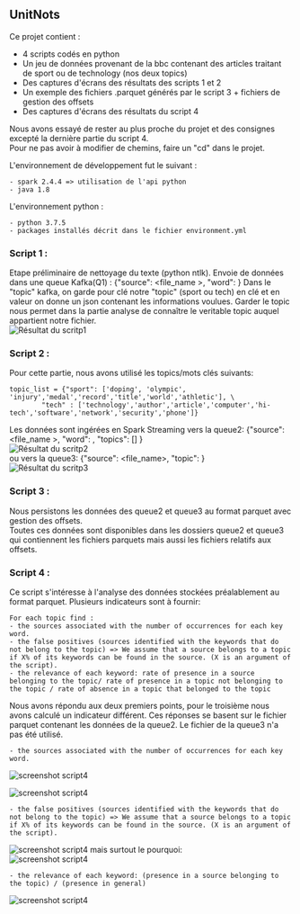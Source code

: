 ## UnitNots

Ce projet contient :
- 4 scripts codés en python
- Un jeu de données provenant de la bbc contenant des articles traitant de sport ou de technology (nos deux topics)
- Des captures d'écrans des résultats des scripts 1 et 2
- Un exemple des fichiers .parquet générés par le script 3 + fichiers de gestion des offsets
- Des captures d'écrans des résultats du script 4

Nous avons essayé de rester au plus proche du projet et des consignes excepté la dernière partie du script 4. <br>
Pour ne pas avoir à modifier de chemins, faire un "cd" dans le projet.

L'environnement de développement fut le suivant :
```
- spark 2.4.4 => utilisation de l'api python
- java 1.8
```

L'environnement python :
```
- python 3.7.5
- packages installés décrit dans le fichier environment.yml
```

### Script 1 : 
Etape préliminaire de nettoyage du texte (python ntlk).
Envoie de données dans une queue Kafka(Q1) : {"source": <file_name >, "word": <word>} 
Dans le "topic" kafka, on garde pour clé notre "topic" (sport ou tech) en clé et en valeur on donne un json contenant les informations voulues. Garder le topic nous permet dans la partie analyse de connaître le veritable topic auquel appartient notre fichier.<br>
![Résultat du scritp1](https://github.com/LudovicGayet/UntieNots/blob/master/screenshot%20queue1.png)
  

### Script 2 : 
Pour cette partie, nous avons utilisé les topics/mots clés suivants:
```
topic_list = {"sport": ['doping', 'olympic', 'injury','medal','record','title','world','athletic'], \
		"tech" : ['technology','author','article','computer','hi-tech','software','network','security','phone']}
```
Les données sont ingérées en Spark Streaming vers la queue2: {"source": <file_name >, "word": <word>, "topics": [<topics>] } <br>
![Résultat du scritp2](https://github.com/LudovicGayet/UntieNots/blob/master/screenshot%20queue2.png)
<br>
ou vers la queue3: {"source": <file_name>, "topic": <topic>}
<br>
![Résultat du scritp3](https://github.com/LudovicGayet/UntieNots/blob/master/screenshot%20queue3.png)
<br>

### Script 3 : 
Nous persistons les données des queue2 et queue3 au format parquet avec gestion des offsets. <br>
Toutes ces données sont disponibles dans les dossiers queue2 et queue3 qui contiennent les fichiers parquets mais aussi les fichiers relatifs aux offsets. <br>

### Script 4 : 
Ce script s'intéresse à l'analyse des données stockées préalablement au format parquet.
Plusieurs indicateurs sont à fournir:
```
For each topic find :
- the sources associated with the number of occurrences for each key word.
- the false positives (sources identified with the keywords that do not belong to the topic) => We assume that a source belongs to a topic if X% of its keywords can be found in the source. (X is an argument of the script).
- the relevance of each keyword: rate of presence in a source belonging to the topic/ rate of presence in a topic not belonging to the topic / rate of absence in a topic that belonged to the topic
```

Nous avons répondu aux deux premiers points, pour le troisième nous avons calculé un indicateur différent.
Ces réponses se basent sur le fichier parquet contenant les données de la queue2. Le fichier de la queue3 n'a pas été utilisé.

```
- the sources associated with the number of occurrences for each key word.
```
![screenshot script4](https://github.com/LudovicGayet/UntieNots/blob/master/screenshot%20script4%20source%20d'un%20topic.png)

![screenshot script4](https://github.com/LudovicGayet/UntieNots/blob/master/screenshot%20script4%20nb_occurences%20per%20keywords.png)
```
- the false positives (sources identified with the keywords that do not belong to the topic) => We assume that a source belongs to a topic if X% of its keywords can be found in the source. (X is an argument of the script).
```
![screenshot script4](https://github.com/LudovicGayet/UntieNots/blob/master/screenshot%20script4%20listes%20faux%20positifs.png)
mais surtout le pourquoi:<br>
![screenshot script4](https://github.com/LudovicGayet/UntieNots/blob/master/screenshot%20script4%20explication%20faux%20positifs.png)
```
- the relevance of each keyword: (presence in a source belonging to the topic) / (presence in general)
```
![screenshot script4](https://github.com/LudovicGayet/UntieNots/blob/master/screenshot%20script4%20rate%20of%20good%20presence.png)
